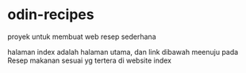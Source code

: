 # odin-recipes
proyek untuk membuat web resep sederhana

halaman index adalah halaman utama, dan link dibawah meenuju pada Resep makanan sesuai yg tertera di website index
